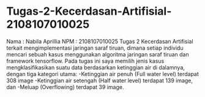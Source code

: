 # Tugas-2-Kecerdasan-Artifisial-2108107010025

Nama : Nabila Aprillia
NPM  : 2108107010025
Tugas 2 Kecerdasan Artifisial terkait mengimplementasi jaringan saraf tiruan, dimana setiap individu mencari sebuah kasus menggunakan algoritma jaringan saraf tiruan dan framework tensorflow. Pada tugas ini saya memilih jenis kasus mengklasifikasikan suatu data berdasarkan ketinggian air di dalamnya, dengan tiga kategori utama: 
-Ketinggian air penuh (Full water level) terdapat 308 image
-Ketinggian air setengah (Half water level) terdapat 139 image, dan 
-Meluap (Overflowing) terdapat 39 image. 

